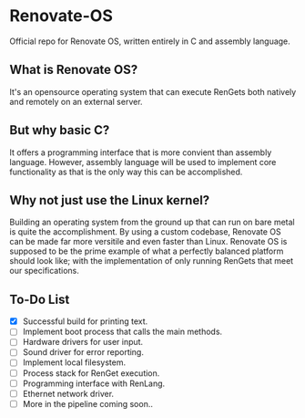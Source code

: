 # Renovate-OS
 Official repo for Renovate OS, written entirely in C and assembly language.
 
## What is Renovate OS?
It's an opensource operating system that can execute RenGets both natively and remotely on an external server.

## But why basic C?
It offers a programming interface that is more convient than assembly language. However, assembly language will be used to implement core functionality as that is the only way this can be accomplished. 

## Why not just use the Linux kernel?
Building an operating system from the ground up that can run on bare metal is quite the accomplishment. By using a custom codebase, Renovate OS can be made far more versitile and even faster than Linux. Renovate OS is supposed to be the prime example of what a perfectly balanced platform should look like; with the implementation of only running RenGets that meet our specifications. 

## To-Do List
- [x] Successful build for printing text.
- [ ] Implement boot process that calls the main methods.
- [ ] Hardware drivers for user input.
- [ ] Sound driver for error reporting.
- [ ] Implement local filesystem.
- [ ] Process stack for RenGet execution.
- [ ] Programming interface with RenLang.
- [ ] Ethernet network driver.
- [ ] More in the pipeline coming soon..
